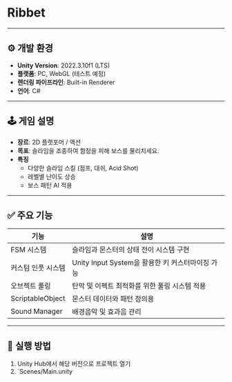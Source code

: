 # Ribbet



---

## ⚙️ 개발 환경

- **Unity Version**: 2022.3.10f1 (LTS)
- **플랫폼**: PC, WebGL (테스트 예정)
- **렌더링 파이프라인**: Built-in Renderer
- **언어**: C#

---

## 🕹️ 게임 설명

- **장르**: 2D 플랫포머 / 액션
- **목표**: 슬라임을 조종하여 함정을 피해 보스를 물리치세요.
- **특징**
  - 다양한 슬라임 스킬 (점프, 대쉬, Acid Shot)
  - 레벨별 난이도 상승
  - 보스 패턴 AI 적용

---

## ✅ 주요 기능

| 기능              | 설명                                                  |
|------------------|-------------------------------------------------------|
| FSM 시스템        | 슬라임과 몬스터의 상태 전이 시스템 구현                |
| 커스텀 인풋 시스템| Unity Input System을 활용한 키 커스터마이징 가능        |
| 오브젝트 풀링     | 탄막 및 이펙트 최적화를 위한 풀링 시스템 적용          |
| ScriptableObject | 몬스터 데이터와 패턴 정의용                            |
| Sound Manager    | 배경음악 및 효과음 관리                                |

---

## 🧪 실행 방법

1. Unity Hub에서 해당 버전으로 프로젝트 열기
2. `Scenes/Main.unity
